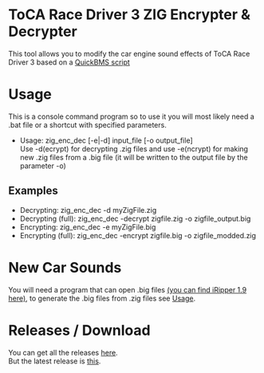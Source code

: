 # ToCA Race Driver 3 ZIG Encrypter & Decrypter
This tool allows you to modify the car engine sound effects of ToCA Race Driver 3 based on a [QuickBMS script](https://aluigi.altervista.org/bms/rdzig2big.bms)                                                         
# Usage
This is a console command program so to use it you will most likely need a .bat file or a shortcut with specified parameters.                                                                 
- Usage: zig_enc_dec [-e|-d] input_file [-o output_file]                                                                        
Use -d(ecrypt) for decrypting .zig files and use -e(ncrypt) for making new .zig files from a .big file (it will be written to the output file by the parameter -o)                                                                          
## Examples
- Decrypting: zig_enc_dec -d myZigFile.zig
- Decrypting (full): zig_enc_dec -decrypt zigfile.zig -o zigfile_output.big
- Encrypting: zig_enc_dec -e myZigFile.big
- Encrypting (full): zig_enc_dec -encrypt zigfile.big -o zigfile_modded.zig
# New Car Sounds
You will need a program that can open .big files [(you can find iRipper 1.9 here)](https://sites.google.com/view/toca-rdsport/Utilities), to generate the .big files from .zig files see [Usage](https://github.com/BuilderDemo7/RD3_zig_enc_dec?tab=readme-ov-file#usage).                                     
# Releases / Download
You can get all the releases [here](https://github.com/BuilderDemo7/RD3_zig_enc_dec/releases).                
But the latest release is [this](https://github.com/BuilderDemo7/RD3_zig_enc_dec/releases/latest).    